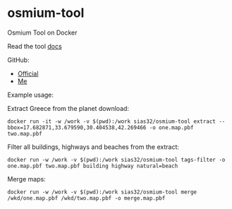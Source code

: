 # osmium-tool

Osmium Tool on Docker

Read the tool [docs](https://osmcode.org/osmium-tool/)

GitHub:
- [Official](https://github.com/osmcode/osmium-tool)
- [Me](https://hub.docker.com/r/sias32/osmium-tool)

Example usage:

Extract Greece from the planet download:

```
docker run -it -w /work -v $(pwd):/work sias32/osmium-tool extract --bbox=17.682871,33.679590,30.404538,42.269466 -o one.map.pbf two.map.pbf
```

Filter all buildings, highways and beaches from the extract:

```
docker run -w /work -v $(pwd):/work sias32/osmium-tool tags-filter -o one.map.pbf two.map.pbf building highway natural=beach
```

Merge maps:

```
docker run -w /work -v $(pwd):/work sias32/osmium-tool merge /wkd/one.map.pbf /wkd/two.map.pbf -o merge.map.pbf
```
